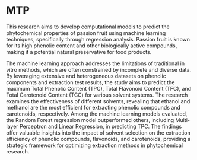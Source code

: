 # MTP

This research aims to develop computational models to predict the phytochemical properties of passion fruit using machine learning techniques, specifically through regression analysis. Passion fruit is known for its high phenolic content and other biologically active compounds, making it a potential natural preservative for food products. 

The machine learning approach addresses the limitations of traditional in vitro methods, which are often constrained by incomplete and diverse data. By leveraging extensive and heterogeneous datasets on phenolic components and extraction test results, the study aims to predict the maximum Total Phenolic Content (TPC), Total Flavonoid Content (TFC), and Total Carotenoid Content (TCC) for various solvent systems. The research examines the effectiveness of different solvents, revealing that ethanol and methanol are the most efficient for extracting phenolic compounds and carotenoids, respectively. Among the machine learning models evaluated, the Random Forest regression model outperformed others, including Multi-layer Perceptron and Linear Regression, in predicting TPC. The findings offer valuable insights into the impact of solvent selection on the extraction efficiency of phenolic compounds, flavonoids, and carotenoids, providing a strategic framework for optimizing extraction methods in phytochemical research.
